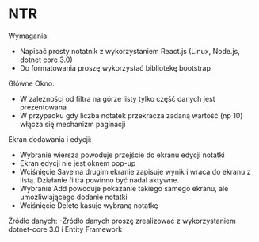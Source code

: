 # NTR

Wymagania:
- Napisać prosty notatnik z wykorzystaniem React.js (Linux, Node.js, dotnet core 3.0)
- Do formatowania proszę wykorzystać bibliotekę bootstrap

Główne Okno:
- W zależności od filtra na górze listy tylko część danych jest prezentowana
- W przypadku gdy liczba notatek przekracza zadaną wartość (np 10) włącza się mechanizm paginacji

Ekran dodawania i edycji:
- Wybranie wiersza powoduje przejście do ekranu edycji notatki
- Ekran edycji nie jest oknem pop-up
- Wciśnięcie Save na drugim ekranie zapisuje wynik i wraca do ekranu z listą. Działanie filtra powinno być nadal aktywne.
- Wybranie Add powoduje pokazanie takiego samego ekranu, ale umożliwiającego dodanie notatki
- Wciśnięcie Delete kasuje wybraną notatkę

Źródło danych:
-Źródło danych proszę zrealizować z wykorzystaniem dotnet-core 3.0 i Entity Framework
